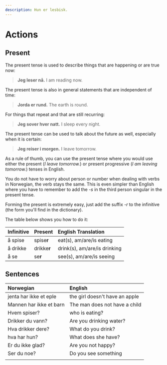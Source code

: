 ```yaml
---
description: Hun er lesbisk.
---
```


# Actions

## Present

The present tense is used to describe things that are happening or are true now:

> **Jeg leser nå.** I am reading now.

The present tense is also in general statements that are independent of time:

> **Jorda er rund.** The earth is round.

For things that repeat and that are still recurring:

> **Jeg sover hver natt.** I sleep every night.

The present tense can be used to talk about the future as well, especially when it is certain:

> **Jeg reiser i morgen.** I leave tomorrow.

As a rule of thumb, you can use the present tense where you would use either the present \(_I leave tomorrow._\) or present progressive \(_I am leaving tomorrow._\) tenses in English.

You do not have to worry about person or number when dealing with verbs in Norwegian, the verb stays the same. This is even simpler than English where you have to remember to add the _-s_ in the third person singular in the present tense.

Forming the present is extremely easy, just add the suffix _-r_ to the infinitive \(the form you'll find in the dictionary\).

The table below shows you how to do it:

| Infinitive | Present | English Translation |
| :--- | :--- | :--- |
| å spise | spise**r** | eat\(s\), am/are/is eating |
| å drikke | drikke**r** | drink\(s\), am/are/is drinking |
| å se | se**r** | see\(s\), am/are/is seeing |

## Sentences

| Norwegian | English |
| :--- | :--- |
| jenta har ikke et eple | the girl doesn't have an apple |
| Mannen har ikke et barn | The man does not have a child |
| Hvem spiser? | who is eating? |
| Drikker du vann? | Are you drinking water? |
| Hva drikker dere? | What do you drink? |
| hva har hun? | What does she have? |
| Er du ikke glad? | Are you not happy? |
| Ser du noe? | Do you see something |
|  |  |

